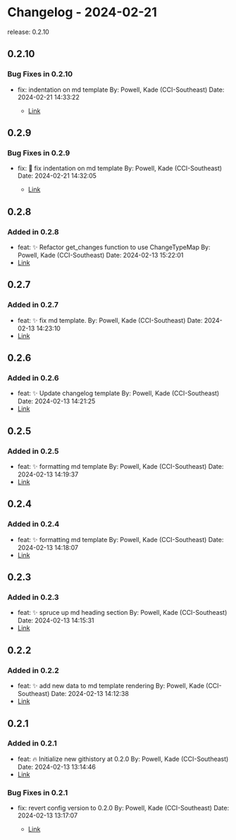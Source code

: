 # Changelog - 2024-02-21

release: 0.2.10

## 0.2.10


### Bug Fixes in 0.2.10
- fix: indentation on md template By: Powell, Kade (CCI-Southeast) Date: 2024-02-21 14:33:22

  - [Link](https://github.com/Kade-Powell/GitScribe/commit/356fb39b39fd0470a615eb1d3b4f6baeab04a825)
## 0.2.9


### Bug Fixes in 0.2.9
- fix: 🐛 fix indentation on md template By: Powell, Kade (CCI-Southeast) Date: 2024-02-21 14:32:05

  - [Link](https://github.com/Kade-Powell/GitScribe/commit/1903eb73095d39c70b3ab2bb3e51bdae5f3d9fcf)
## 0.2.8

### Added in 0.2.8
- feat: ✨ Refactor get_changes function to use ChangeTypeMap By: Powell, Kade (CCI-Southeast) Date: 2024-02-13 15:22:01
- [Link](https://github.com/Kade-Powell/GitScribe/commit/5ede20ad5dd2b30869ee66e9a5caeb1f48a62e96)
## 0.2.7

### Added in 0.2.7
- feat: ✨ fix md template. By: Powell, Kade (CCI-Southeast) Date: 2024-02-13 14:23:10
- [Link](https://github.com/Kade-Powell/GitScribe/commit/2a0b71b4b45bb7b668a07dc1eb5d14ea554ab019)
## 0.2.6

### Added in 0.2.6
- feat: ✨ Update changelog template By: Powell, Kade (CCI-Southeast) Date: 2024-02-13 14:21:25
- [Link](https://github.com/Kade-Powell/GitScribe/commit/6e2ed2755d04e080c0d06fc802b56fb59c1ca29f)
## 0.2.5

### Added in 0.2.5
- feat: ✨ formatting md template By: Powell, Kade (CCI-Southeast) Date: 2024-02-13 14:19:37
- [Link](https://github.com/Kade-Powell/GitScribe/commit/4a2f09f341d56947b391b643811b00469c00ee91)
## 0.2.4

### Added in 0.2.4
- feat: ✨ formatting md template By: Powell, Kade (CCI-Southeast) Date: 2024-02-13 14:18:07
- [Link](https://github.com/Kade-Powell/GitScribe/commit/b3ce6297c21319a871e90a72b4827b3a3add69c7)
## 0.2.3

### Added in 0.2.3
- feat: ✨ spruce up md heading section By: Powell, Kade (CCI-Southeast) Date: 2024-02-13 14:15:31
- [Link](https://github.com/Kade-Powell/GitScribe/commit/d017270f1745c5c72f6563caf361b892f6a4a332)
## 0.2.2

### Added in 0.2.2
- feat: ✨ add new data to md template rendering By: Powell, Kade (CCI-Southeast) Date: 2024-02-13 14:12:38
- [Link](https://github.com/Kade-Powell/GitScribe/commit/454cf4b3f9fa09f1e6c10ba23221eb90182af9d0)
## 0.2.1

### Added in 0.2.1
- feat: 🔥 Initialize new githistory at 0.2.0 By: Powell, Kade (CCI-Southeast) Date: 2024-02-13 13:14:46
- [Link](https://github.com/Kade-Powell/GitScribe/commit/5b0b5bdc0f5a722c5347557712ab3e2e9558c74f)

### Bug Fixes in 0.2.1
- fix: revert config version to 0.2.0 By: Powell, Kade (CCI-Southeast) Date: 2024-02-13 13:17:07

  - [Link](https://github.com/Kade-Powell/GitScribe/commit/856659c5c3a182b01b0668a9426455823483c8e6)
